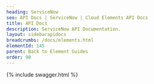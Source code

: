 ```yaml
---
heading: ServiceNow
seo: API Docs | ServiceNow | Cloud Elements API Docs
title: API Docs
description: ServiceNow API Documentation.
layout: sidebarapidocs
breadcrumbs: /docs/elements.html
elementId: 145
parent: Back to Element Guides
order: 90
---
```


{% include swagger.html %}
